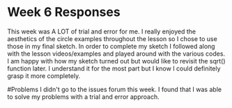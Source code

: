 
# Week 6 Responses
This week was A LOT of trial and error for me. I really enjoyed the aesthetics of the circle examples throughout the lesson so I chose to use those in my final sketch.
In order to complete my sketch I followed along with the lesson videos/examples and played around with the various codes.
I am happy with how my sketch turned out but would like to revisit the sqrt() function later. I understand it for the most part but I know I could definitely grasp it more completely.

#Problems
I didn't go to the issues forum this week. I found that I was able to solve my problems with a trial and error approach. 
